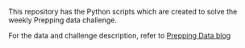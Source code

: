 This repository has the Python scripts which are created to solve the weekly Prepping data challenge.

For the data and challenge description, refer to [Prepping Data blog](https://preppindata.blogspot.com/)


